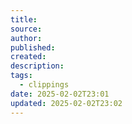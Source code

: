 ```yaml
---
title: 
source: 
author: 
published: 
created: 
description: 
tags:
  - clippings
date: 2025-02-02T23:01
updated: 2025-02-02T23:02
---
```

